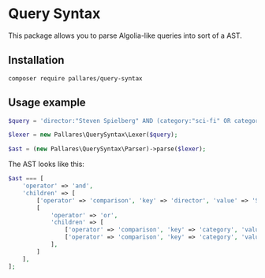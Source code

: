 # Query Syntax

This package allows you to parse Algolia-like queries into sort of a AST.

## Installation

`composer require pallares/query-syntax`

## Usage example

```php
$query = 'director:"Steven Spielberg" AND (category:"sci-fi" OR category:terror)';

$lexer = new Pallares\QuerySyntax\Lexer($query);

$ast = (new Pallares\QuerySyntax\Parser)->parse($lexer);
```

The AST looks like this:

```php
$ast === [
    'operator' => 'and',
    'children' => [
        ['operator' => 'comparison', 'key' => 'director', 'value' => 'Steven Spielberg'],
        [
            'operator' => 'or',
            'children' => [
                ['operator' => 'comparison', 'key' => 'category', 'value' => 'sci-fi'],
                ['operator' => 'comparison', 'key' => 'category', 'value' => 'terror'],
            ],
        ]
    ],
];
```
